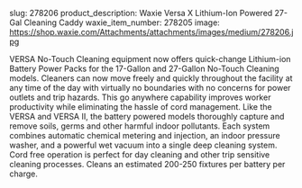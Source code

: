 slug: 278206
product_description: Waxie Versa X Lithium-Ion Powered 27-Gal Cleaning Caddy
waxie_item_number: 278205
image: https://shop.waxie.com/Attachments/attachments/images/medium/278206.jpg

VERSA No-Touch Cleaning equipment now offers quick-change Lithium-ion Battery Power Packs for the 17-Gallon and 27-Gallon No-Touch Cleaning models. Cleaners can now move freely and quickly throughout the facility at any time of the day with virtually no boundaries with no concerns for power outlets and trip hazards. This go anywhere capability improves worker productivity while eliminating the hassle of cord management. Like the VERSA and VERSA II, the battery powered models thoroughly capture and remove soils, germs and other harmful indoor pollutants. Each system combines automatic chemical metering and injection, an indoor pressure washer, and a powerful wet vacuum into a single deep cleaning system. Cord free operation is perfect for day cleaning and other trip sensitive cleaning processes. Cleans an estimated 200-250 fixtures per battery per charge.
